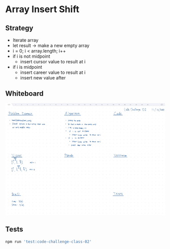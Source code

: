 # Array Insert Shift

## Strategy

- Iterate array
- let result -> make a new empty array
- i = 0; i < array.length; i++
- if i is not midpoint
  - insert cursor value to result at i
- if i is midpoint
  - insert career value to result at i
  - insert new value after

## Whiteboard

![Whiteboard](docs/images/whiteboard.jpg)

## Tests

``` bash
npm run 'test:code-challenge-class-02'
```
